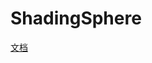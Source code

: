 # ShadingSphere

[文档](https://github.com/jackhusky/doc/blob/master/ShadingSphere/ShardingSphere.md)

